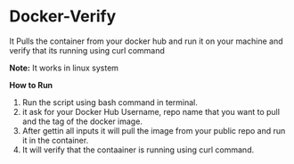 # Docker-Verify
It Pulls the container from your docker hub and run it on your machine and verify that its running using curl command

**Note:** It works in linux system

**How to Run**
1. Run the script using bash command in terminal.
2. it ask for your Docker Hub Username, repo name that you want to pull and the tag of the docker image.
3. After gettin all inputs it will pull the image from your public repo and run it in the container.
4. It will verify that the contaainer is running using curl command. 
